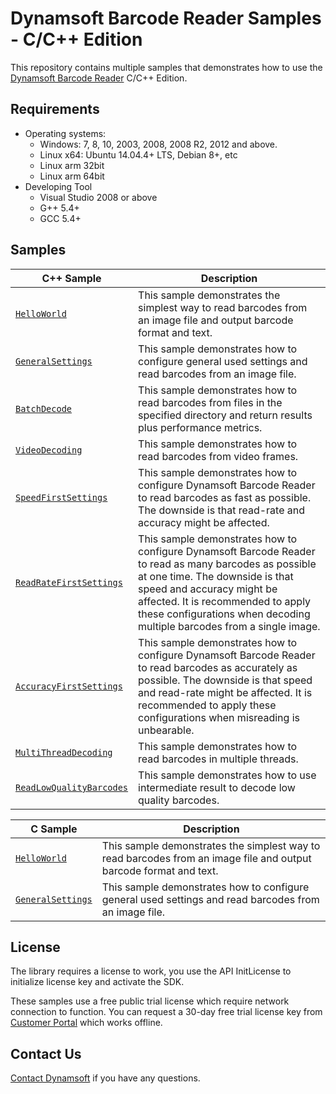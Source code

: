 # Dynamsoft Barcode Reader Samples - C/C++ Edition

This repository contains multiple samples that demonstrates how to use the <a href="https://www.dynamsoft.com/barcode-reader/overview/?product=dbr&utm_source=samples&package=c_cpp" target="_blank">Dynamsoft Barcode Reader</a> C/C++ Edition.

## Requirements
- Operating systems:
  - Windows: 7, 8, 10, 2003, 2008, 2008 R2, 2012 and above.
  - Linux x64: Ubuntu 14.04.4+ LTS, Debian 8+, etc
  - Linux arm 32bit
  - Linux arm 64bit
- Developing Tool
  - Visual Studio 2008 or above
  - G++ 5.4+  
  - GCC 5.4+

## Samples

| C++ Sample | Description |
|---|---|
| [`HelloWorld`](samples/C++/HelloWorld) | This sample demonstrates the simplest way to read barcodes from an image file and output barcode format and text. |
| [`GeneralSettings`](samples/C++/GeneralSettings) | This sample demonstrates how to configure general used settings and read barcodes from an image file. |
| [`BatchDecode`](samples/C++/Performance/BatchDecode) | This sample demonstrates how to read barcodes from files in the specified directory and return results plus performance metrics. |
| [`VideoDecoding`](samples/C++/VideoDecoding/) | This sample demonstrates how to read barcodes from video frames. |
| [`SpeedFirstSettings`](samples/C++/Performance/SpeedFirstSettings) | This sample demonstrates how to configure Dynamsoft Barcode Reader to read barcodes as fast as possible. The downside is that read-rate and accuracy might be affected. |
| [`ReadRateFirstSettings`](samples/C++/Performance/ReadRateFirstSettings) | This sample demonstrates how to configure Dynamsoft Barcode Reader to read as many barcodes as possible at one time. The downside is that speed and accuracy might be affected. It is recommended to apply these configurations when decoding multiple barcodes from a single image. |
| [`AccuracyFirstSettings`](samples/C++/Performance/AccuracyFirstSettings) | This sample demonstrates how to configure Dynamsoft Barcode Reader to read barcodes as accurately as possible. The downside is that speed and read-rate might be affected. It is recommended to apply these configurations when misreading is unbearable. |
| [`MultiThreadDecoding`](samples/C++/MultiThreadDecoding) | This sample demonstrates how to read barcodes in multiple threads. |
| [`ReadLowQualityBarcodes`](samples/C++/UseCases/ReadLowQualityBarcodes) | This sample demonstrates how to use intermediate result to decode low quality barcodes. |

| C Sample | Description |
|---|---|
| [`HelloWorld`](samples/C/HelloWorld) | This sample demonstrates the simplest way to read barcodes from an image file and output barcode format and text. |
| [`GeneralSettings`](samples/C/GeneralSettings) | This sample demonstrates how to configure general used settings and read barcodes from an image file. |
## License

The library requires a license to work, you use the API InitLicense to initialize license key and activate the SDK.

These samples use a free public trial license which require network connection to function. You can request a 30-day free trial license key from <a href="https://www.dynamsoft.com/customer/license/trialLicense?architecture=dcv&product=dbr&utm_source=samples&package=c_cpp" target="_blank">Customer Portal</a> which works offline.

## Contact Us

<a href="https://www.dynamsoft.com/company/contact/">Contact Dynamsoft</a> if you have any questions.
